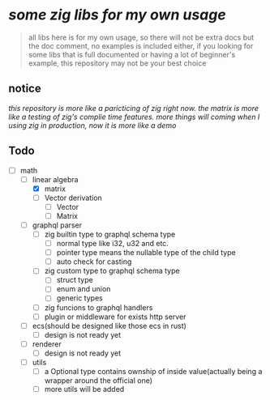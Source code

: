 ﻿
# *some zig libs for my own usage*

> all libs here is for my own usage, so there will not be extra docs but the doc comment, no examples is included either, if you looking for some libs that is full documented or having a lot of beginner's example, this repository may not be your best choice
## notice
*this repository is more like a paricticing of zig right now. the matrix is more like a testing of zig's complie time features. more things will coming when I using zig in production, now it is more like a demo*
## Todo
 - [ ] math
	 - [ ] linear algebra
		 - [x] matrix
		 - [ ] Vector derivation
			 - [ ] Vector
			 - [ ] Matrix
	- [ ] graphql parser
		- [ ] zig builtin type to graphql schema type
			- [ ] normal type like i32, u32 and etc.
			- [ ] pointer type means the nullable type of the child type
			- [ ] auto check for casting
		- [ ] zig custom type to graphql schema type
			- [ ] struct type
			- [ ] enum and union
			- [ ] generic types
		- [ ] zig funcions to graphql handlers
		- [ ] plugin or middleware for exists http server
	- [ ] ecs(should be designed like those ecs in rust)
		- [ ] design is not ready yet
	- [ ] renderer
		- [ ] design is not ready yet
	- [ ] utils
		- [ ] a Optional type contains ownship of inside value(actually being a wrapper around the official one)
		- [ ]  more utils will be added
